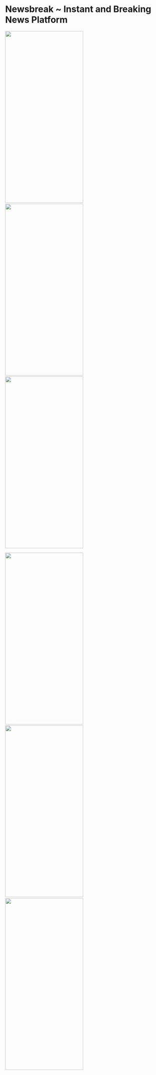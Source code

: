 # Newsbreak ~ Instant and Breaking News Platform

<img src="https://user-images.githubusercontent.com/38407555/201594433-9fdb3932-80f6-4ae9-96ac-6b2272e5e660.jpg" width="250" height="550"/> &nbsp; <img src="https://user-images.githubusercontent.com/38407555/202093185-6aeebcb2-8d44-4218-a25c-da6596cd7e0e.jpg" width="250" height="550" /> &nbsp; <img src="https://user-images.githubusercontent.com/38407555/201594540-faf1e009-49fa-48a8-8a39-a2ac1f411f62.jpg" width="250" height="550"/>

<img src="https://user-images.githubusercontent.com/38407555/201594869-ed539a24-1883-4f74-88c0-b4733f153a49.jpg" width="250" height="550"/> &nbsp; <img src="https://user-images.githubusercontent.com/38407555/201594567-02a50f2e-c596-483a-a030-a6199b21e52a.jpg" width="250" height="550"/> &nbsp; <img src="https://user-images.githubusercontent.com/38407555/201594916-732e3a14-9b74-4774-84ac-327b5ea710f8.jpg" width="250" height="550"/>


